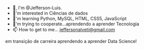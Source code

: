 - 👋, I'm @Jefferson-Luis.
- 👀'm interested in Ciências de dados
- 🌱'm learning Python, MySQL, HTML, CSS5, JavaScript
- 💞️'m trying to cooperate...aprendendo a aprender Tecnologia 
- 📫 How to get to me... jeffersonalveti@gmail.com

<!--- Jefferson-Luis/Jefferson-Luis is a special repository of ✨ ✨ because your README.md (this file) appears on your GitHub --->em transição de carreira aprendendo a aprender Data Science!

